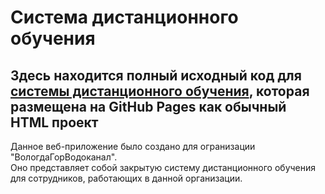 ﻿# Система дистанционного обучения

## Здесь находится полный исходный код для [системы дистанционного обучения](https://makspunch.github.io/gorvodokanal_curs/), которая размещена на GitHub Pages как обычный HTML проект

Данное веб-приложение было создано для огранизации "ВологдаГорВодоканал".  
Оно представляет собой закрытую систему дистанционного обучения для сотрудников, работающих в данной организации.
